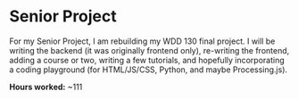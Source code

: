 # Senior Project
For my Senior Project, I am rebuilding my WDD 130 final project. I will be writing the backend (it was originally frontend only), re-writing the frontend, adding a course or two, writing a few tutorials, and hopefully incorporating a coding playground (for HTML/JS/CSS, Python, and maybe Processing.js).

**Hours worked:** ~111
